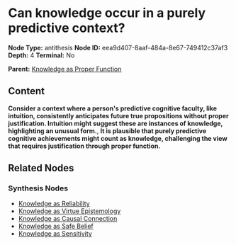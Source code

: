 # Can knowledge occur in a purely predictive context?

**Node Type:** antithesis
**Node ID:** eea9d407-8aaf-484a-8e67-749412c37af3
**Depth:** 4
**Terminal:** No

**Parent:** [Knowledge as Proper Function](knowledge-as-proper-function-synthesis-ceacfa49-2260-472b-b1df-836b3fb5cb8a.md)

## Content

**Consider a context where a person's predictive cognitive faculty, like intuition, consistently anticipates future true propositions without proper justification. Intuition might suggest these are instances of knowledge, highlighting an unusual form.**, **It is plausible that purely predictive cognitive achievements might count as knowledge, challenging the view that requires justification through proper function.**

## Related Nodes

### Synthesis Nodes

- [Knowledge as Reliability](knowledge-as-reliability-synthesis-24cc1fa7-396a-4213-87bc-051f4b6006db.md)
- [Knowledge as Virtue Epistemology](knowledge-as-virtue-epistemology-synthesis-7359cf46-bf92-48e2-99d3-72986707b26b.md)
- [Knowledge as Causal Connection](knowledge-as-causal-connection-synthesis-c51bd8a6-50d4-4c9d-9861-3cec9bf784a2.md)
- [Knowledge as Safe Belief](knowledge-as-safe-belief-synthesis-072a1dd4-59f0-47c6-a2d0-baf573dd65e4.md)
- [Knowledge as Sensitivity](knowledge-as-sensitivity-synthesis-2e0332d9-f297-403b-bbeb-6c8ece463f2a.md)
